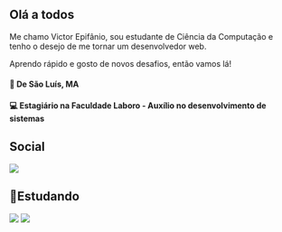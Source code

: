## **Olá a todos**

Me chamo Victor Epifânio, sou estudante de Ciência da Computação e tenho o desejo de me tornar um desenvolvedor web.

Aprendo rápido e gosto de novos desafios, então vamos lá!

#### 📍 De São Luís, MA
#### 💻 Estagiário na Faculdade Laboro - Auxílio no desenvolvimento de sistemas

## Social
[<img src="https://img.shields.io/badge/linkedin-%230077B5.svg?&style=for-the-badge&logo=linkedin&logoColor=white" />](https://www.linkedin.com/in/victor-epif%C3%A2nio-666380181/)

##  🚀Estudando

<p align="left>
<!
<img src="https://img.shields.io/badge/CSS3-1572B6?style=for-the-badge&logo=css3&logoColor=white" />
          
<img src="https://img.shields.io/badge/JavaScript-323330?style=for-the-badge&logo=javascript&logoColor=F7DF1E" />
 
<img src ="https://img.shields.io/badge/React_Native-20232A?style=for-the-badge&logo=react&logoColor=61DAFB" />                                                                                                                        
